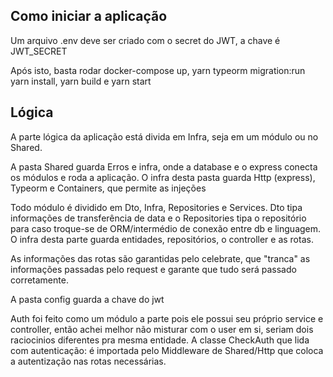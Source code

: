 ## Como iniciar a aplicação
Um arquivo .env deve ser criado com o secret do JWT, a chave é JWT_SECRET

Após isto, basta rodar docker-compose up, yarn typeorm migration:run yarn install, yarn build e yarn start


## Lógica
A parte lógica da aplicação está divida em Infra, seja em um módulo ou no Shared.

A pasta Shared guarda Erros e infra, onde a database e o express conecta os módulos e roda a aplicação. O infra desta pasta guarda Http (express), Typeorm e Containers, que permite as injeções

Todo módulo é dividido em Dto, Infra, Repositories e Services. Dto tipa informações de transferência de data e o Repositories tipa o repositório para caso troque-se de ORM/intermédio de conexão entre db e linguagem. O infra desta parte guarda entidades, repositórios, o controller e as rotas.

As informações das rotas são garantidas pelo celebrate, que "tranca" as informações passadas pelo request e garante que tudo será passado corretamente. 

A pasta config guarda a chave do jwt

Auth foi feito como um módulo a parte pois ele possui seu próprio service e controller, então achei melhor não misturar com o user em si, seriam dois raciocinios diferentes pra mesma entidade. A classe CheckAuth que lida com autenticação: é importada pelo Middleware de Shared/Http que coloca a autentização nas rotas necessárias.